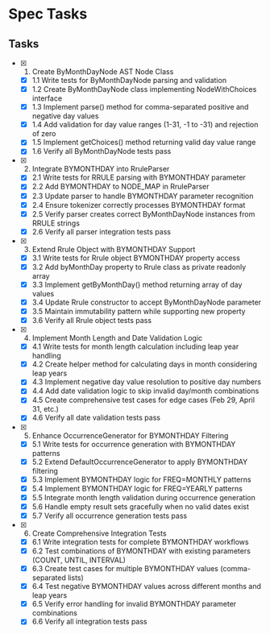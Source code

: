 # Spec Tasks

## Tasks

- [x] 1. Create ByMonthDayNode AST Node Class
  - [x] 1.1 Write tests for ByMonthDayNode parsing and validation
  - [x] 1.2 Create ByMonthDayNode class implementing NodeWithChoices interface
  - [x] 1.3 Implement parse() method for comma-separated positive and negative day values
  - [x] 1.4 Add validation for day value ranges (1-31, -1 to -31) and rejection of zero
  - [x] 1.5 Implement getChoices() method returning valid day value range
  - [x] 1.6 Verify all ByMonthDayNode tests pass

- [x] 2. Integrate BYMONTHDAY into RruleParser
  - [x] 2.1 Write tests for RRULE parsing with BYMONTHDAY parameter
  - [x] 2.2 Add BYMONTHDAY to NODE_MAP in RruleParser
  - [x] 2.3 Update parser to handle BYMONTHDAY parameter recognition
  - [x] 2.4 Ensure tokenizer correctly processes BYMONTHDAY format
  - [x] 2.5 Verify parser creates correct ByMonthDayNode instances from RRULE strings
  - [x] 2.6 Verify all parser integration tests pass

- [x] 3. Extend Rrule Object with BYMONTHDAY Support
  - [x] 3.1 Write tests for Rrule object BYMONTHDAY property access
  - [x] 3.2 Add byMonthDay property to Rrule class as private readonly array
  - [x] 3.3 Implement getByMonthDay() method returning array of day values
  - [x] 3.4 Update Rrule constructor to accept ByMonthDayNode parameter
  - [x] 3.5 Maintain immutability pattern while supporting new property
  - [x] 3.6 Verify all Rrule object tests pass

- [x] 4. Implement Month Length and Date Validation Logic
  - [x] 4.1 Write tests for month length calculation including leap year handling
  - [x] 4.2 Create helper method for calculating days in month considering leap years
  - [x] 4.3 Implement negative day value resolution to positive day numbers
  - [x] 4.4 Add date validation logic to skip invalid day/month combinations
  - [x] 4.5 Create comprehensive test cases for edge cases (Feb 29, April 31, etc.)
  - [x] 4.6 Verify all date validation tests pass

- [x] 5. Enhance OccurrenceGenerator for BYMONTHDAY Filtering
  - [x] 5.1 Write tests for occurrence generation with BYMONTHDAY patterns
  - [x] 5.2 Extend DefaultOccurrenceGenerator to apply BYMONTHDAY filtering
  - [x] 5.3 Implement BYMONTHDAY logic for FREQ=MONTHLY patterns
  - [x] 5.4 Implement BYMONTHDAY logic for FREQ=YEARLY patterns
  - [x] 5.5 Integrate month length validation during occurrence generation
  - [x] 5.6 Handle empty result sets gracefully when no valid dates exist
  - [x] 5.7 Verify all occurrence generation tests pass

- [x] 6. Create Comprehensive Integration Tests
  - [x] 6.1 Write integration tests for complete BYMONTHDAY workflows
  - [x] 6.2 Test combinations of BYMONTHDAY with existing parameters (COUNT, UNTIL, INTERVAL)
  - [x] 6.3 Create test cases for multiple BYMONTHDAY values (comma-separated lists)
  - [x] 6.4 Test negative BYMONTHDAY values across different months and leap years
  - [x] 6.5 Verify error handling for invalid BYMONTHDAY parameter combinations
  - [x] 6.6 Verify all integration tests pass